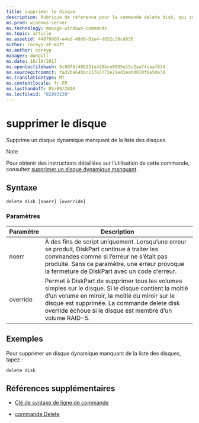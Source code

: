 ```yaml
---
title: supprimer le disque
description: Rubrique de référence pour la commande delete disk, qui supprime un disque dynamique manquant de la liste des disques.
ms.prod: windows-server
ms.technology: manage-windows-commands
ms.topic: article
ms.assetid: 44079900-e4ed-49d0-81e4-d652c38cd636
author: coreyp-at-msft
ms.author: coreyp
manager: dongill
ms.date: 10/16/2017
ms.openlocfilehash: 5c8076f486251e428bce8805e15c2aa74caaf834
ms.sourcegitcommit: fad2ba64bbc13763772e21ed3eabd010f6a5da34
ms.translationtype: MT
ms.contentlocale: fr-FR
ms.lasthandoff: 05/09/2020
ms.locfileid: "82993139"
---
```

# <a name="delete-disk"></a>supprimer le disque

Supprime un disque dynamique manquant de la liste des disques.

> [!NOTE]
> Pour obtenir des instructions détaillées sur l’utilisation de cette commande, consultez [supprimer un disque dynamique manquant](https://docs.microsoft.com/previous-versions/windows/it-pro/windows-server-2008-R2-and-2008/cc753029(v=ws.11)).

## <a name="syntax"></a>Syntaxe

```
delete disk [noerr] [override]
```

### <a name="parameters"></a>Paramètres

| Paramètre | Description |
| --------- | ----------- |
| noerr | À des fins de script uniquement. Lorsqu’une erreur se produit, DiskPart continue à traiter les commandes comme si l’erreur ne s’était pas produite. Sans ce paramètre, une erreur provoque la fermeture de DiskPart avec un code d’erreur. |
| override | Permet à DiskPart de supprimer tous les volumes simples sur le disque. Si le disque contient la moitié d’un volume en miroir, la moitié du miroir sur le disque est supprimée. La commande delete disk override échoue si le disque est membre d’un volume RAID-5. |

## <a name="examples"></a>Exemples

Pour supprimer un disque dynamique manquant de la liste des disques, tapez :

```
delete disk
```

## <a name="additional-references"></a>Références supplémentaires

- [Clé de syntaxe de ligne de commande](command-line-syntax-key.md)

- [commande Delete](delete.md)
